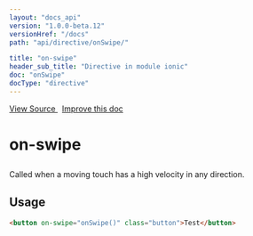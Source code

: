 ```yaml
---
layout: "docs_api"
version: "1.0.0-beta.12"
versionHref: "/docs"
path: "api/directive/onSwipe/"

title: "on-swipe"
header_sub_title: "Directive in module ionic"
doc: "onSwipe"
docType: "directive"
---
```


<div class="improve-docs">
  <a href='http://github.com/driftyco/ionic/tree/master/js/angular/directive/gesture.js#L156'>
    View Source
  </a>
  &nbsp;
  <a href='http://github.com/driftyco/ionic/edit/master/js/angular/directive/gesture.js#L156'>
    Improve this doc
  </a>
</div>




<h1 class="api-title">

  on-swipe



</h1>





Called when a moving touch has a high velocity in any direction.








  
<h2 id="usage">Usage</h2>
  
```html
<button on-swipe="onSwipe()" class="button">Test</button>
```
  
  

  





